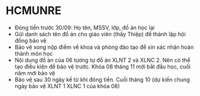 # HCMUNRE

- Đóng tiền trước 30/09: Họ tên, MSSV, lớp, đồ án học lại
- Gửi danh sách tên đồ án cho giáo viên (thầy Thiệp) để thành lập hội đồng bảo vệ
- Bảo vệ xong nộp điểm về khoa và phòng đào tạo để xin xác nhận hoàn thành môn học
- Nội dung đồ án của 06 tương tự đồ án XLNT 2 và XLNC 2. Nên có thể tạo điều kiện để bảo vệ trước. Khóa 08 tháng 11 mới bắt đầu học, cuối năm mới bảo vệ
- Bảo vệ sau 30 ngày kể từ khi đóng tiền. Cuối tháng 10 (dự kiến chung ngày bảo vệ XLNT 1 XLNC 1 của khóa 08)
